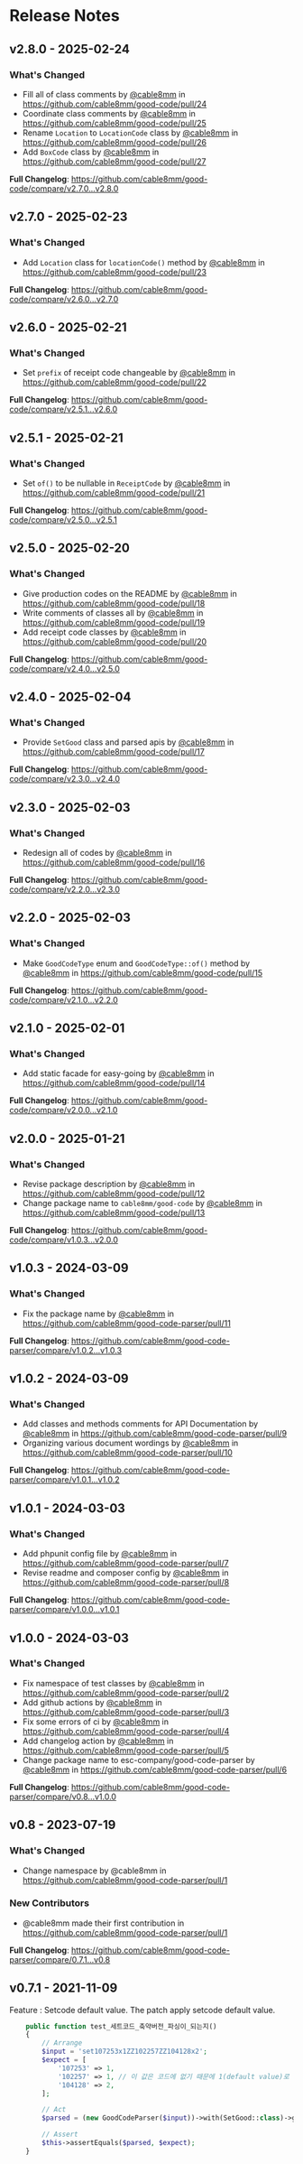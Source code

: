# Release Notes

## v2.8.0 - 2025-02-24

### What's Changed

* Fill all of class comments by [@cable8mm](https://github.com/cable8mm) in https://github.com/cable8mm/good-code/pull/24
* Coordinate class comments by [@cable8mm](https://github.com/cable8mm) in https://github.com/cable8mm/good-code/pull/25
* Rename `Location` to `LocationCode` class by [@cable8mm](https://github.com/cable8mm) in https://github.com/cable8mm/good-code/pull/26
* Add `BoxCode` class by [@cable8mm](https://github.com/cable8mm) in https://github.com/cable8mm/good-code/pull/27

**Full Changelog**: https://github.com/cable8mm/good-code/compare/v2.7.0...v2.8.0

## v2.7.0 - 2025-02-23

### What's Changed

* Add `Location` class for `locationCode()` method by [@cable8mm](https://github.com/cable8mm) in https://github.com/cable8mm/good-code/pull/23

**Full Changelog**: https://github.com/cable8mm/good-code/compare/v2.6.0...v2.7.0

## v2.6.0 - 2025-02-21

### What's Changed

* Set `prefix` of receipt code changeable by [@cable8mm](https://github.com/cable8mm) in https://github.com/cable8mm/good-code/pull/22

**Full Changelog**: https://github.com/cable8mm/good-code/compare/v2.5.1...v2.6.0

## v2.5.1 - 2025-02-21

### What's Changed

* Set `of()` to be nullable in `ReceiptCode` by [@cable8mm](https://github.com/cable8mm) in https://github.com/cable8mm/good-code/pull/21

**Full Changelog**: https://github.com/cable8mm/good-code/compare/v2.5.0...v2.5.1

## v2.5.0 - 2025-02-20

### What's Changed

* Give production codes on the README by [@cable8mm](https://github.com/cable8mm) in https://github.com/cable8mm/good-code/pull/18
* Write comments of classes all by [@cable8mm](https://github.com/cable8mm) in https://github.com/cable8mm/good-code/pull/19
* Add receipt code classes by [@cable8mm](https://github.com/cable8mm) in https://github.com/cable8mm/good-code/pull/20

**Full Changelog**: https://github.com/cable8mm/good-code/compare/v2.4.0...v2.5.0

## v2.4.0 - 2025-02-04

### What's Changed

* Provide `SetGood` class and parsed apis by [@cable8mm](https://github.com/cable8mm) in https://github.com/cable8mm/good-code/pull/17

**Full Changelog**: https://github.com/cable8mm/good-code/compare/v2.3.0...v2.4.0

## v2.3.0 - 2025-02-03

### What's Changed

* Redesign all of codes by [@cable8mm](https://github.com/cable8mm) in https://github.com/cable8mm/good-code/pull/16

**Full Changelog**: https://github.com/cable8mm/good-code/compare/v2.2.0...v2.3.0

## v2.2.0 - 2025-02-03

### What's Changed

* Make `GoodCodeType` enum and `GoodCodeType::of()` method by [@cable8mm](https://github.com/cable8mm) in https://github.com/cable8mm/good-code/pull/15

**Full Changelog**: https://github.com/cable8mm/good-code/compare/v2.1.0...v2.2.0

## v2.1.0 - 2025-02-01

### What's Changed

* Add static facade for easy-going by [@cable8mm](https://github.com/cable8mm) in https://github.com/cable8mm/good-code/pull/14

**Full Changelog**: https://github.com/cable8mm/good-code/compare/v2.0.0...v2.1.0

## v2.0.0 - 2025-01-21

### What's Changed

* Revise package description by [@cable8mm](https://github.com/cable8mm) in https://github.com/cable8mm/good-code/pull/12
* Change package name to `cable8mm/good-code` by [@cable8mm](https://github.com/cable8mm) in https://github.com/cable8mm/good-code/pull/13

**Full Changelog**: https://github.com/cable8mm/good-code/compare/v1.0.3...v2.0.0

## v1.0.3 - 2024-03-09

### What's Changed

* Fix the package name by [@cable8mm](https://github.com/cable8mm) in https://github.com/cable8mm/good-code-parser/pull/11

**Full Changelog**: https://github.com/cable8mm/good-code-parser/compare/v1.0.2...v1.0.3

## v1.0.2 - 2024-03-09

### What's Changed

* Add classes and methods comments for API Documentation by [@cable8mm](https://github.com/cable8mm) in https://github.com/cable8mm/good-code-parser/pull/9
* Organizing various document wordings by [@cable8mm](https://github.com/cable8mm) in https://github.com/cable8mm/good-code-parser/pull/10

**Full Changelog**: https://github.com/cable8mm/good-code-parser/compare/v1.0.1...v1.0.2

## v1.0.1 - 2024-03-03

### What's Changed

* Add phpunit config file by [@cable8mm](https://github.com/cable8mm) in https://github.com/cable8mm/good-code-parser/pull/7
* Revise readme and composer config by [@cable8mm](https://github.com/cable8mm) in https://github.com/cable8mm/good-code-parser/pull/8

**Full Changelog**: https://github.com/cable8mm/good-code-parser/compare/v1.0.0...v1.0.1

## v1.0.0 - 2024-03-03

### What's Changed

* Fix namespace of test classes by [@cable8mm](https://github.com/cable8mm) in https://github.com/cable8mm/good-code-parser/pull/2
* Add github actions by [@cable8mm](https://github.com/cable8mm) in https://github.com/cable8mm/good-code-parser/pull/3
* Fix some errors of ci by [@cable8mm](https://github.com/cable8mm) in https://github.com/cable8mm/good-code-parser/pull/4
* Add changelog action by [@cable8mm](https://github.com/cable8mm) in https://github.com/cable8mm/good-code-parser/pull/5
* Change package name to esc-company/good-code-parser by [@cable8mm](https://github.com/cable8mm) in https://github.com/cable8mm/good-code-parser/pull/6

**Full Changelog**: https://github.com/cable8mm/good-code-parser/compare/v0.8...v1.0.0

## v0.8 - 2023-07-19

### What's Changed

- Change namespace by @cable8mm in https://github.com/cable8mm/good-code-parser/pull/1

### New Contributors

- @cable8mm made their first contribution in https://github.com/cable8mm/good-code-parser/pull/1

**Full Changelog**: https://github.com/cable8mm/good-code-parser/compare/0.7.1...v0.8

## v0.7.1 - 2021-11-09

Feature : Setcode default value. The patch apply setcode default value.

```php
    public function test_세트코드_축약버전_파싱이_되는지()
    {
        // Arrange
        $input = 'set107253x1ZZ102257ZZ104128x2';
        $expect = [
            '107253' => 1,
            '102257' => 1, // 이 값은 코드에 없기 때문에 1(default value)로 처리됨.
            '104128' => 2,
        ];

        // Act
        $parsed = (new GoodCodeParser($input))->with(SetGood::class)->get();

        // Assert
        $this->assertEquals($parsed, $expect);
    }














```
## v0.7.0 - 2020-05-22

Launch code parser for Ecommerce
